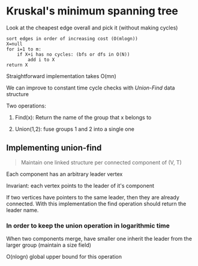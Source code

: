 # Kruskal's minimum spanning tree

Look at the cheapest edge overall and pick it (without making cycles)

```psydo
sort edges in order of increasing cost (O(mlogn))
X=null
for i=1 to m:
    if X+i has no cycles: (bfs or dfs in O(N))
        add i to X 
return X
```

Straightforward implementation takes O(mn)

We can improve to constant time cycle checks with *Union-Find* data structure

Two operations:

1. Find(x): Return the name of the group that x belongs to

2. Union(1,2): fuse groups 1 and 2 into a single one

## Implementing union-find

> Maintain one linked structure per connected component of (V, T)

Each component has an arbitrary leader vertex

Invariant: each vertex points to the leader of it's component

If two vertices have pointers to the same leader, then they are already connected. With this implementation the find operation should return the leader name.

### In order to keep the union operation in logarithmic time

When two components merge, have smaller one inherit the leader from the larger group (maintain a size field)

O(nlogn) global upper bound for this operation
